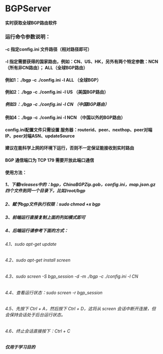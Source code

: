 # BGPServer

**实时获取全球BGP路由软件**

### 运行命令参数说明： 
#### -c 指定config.ini 文件路径（相对路径即可）<br>
#### -l 指定需要获得的国家路由，例如：CN、US、HK，另外有两个特定参数：NCN（所有非CN路由）； ALL（全球BGP路由） <br>

#### 例如1：./bgp -c ./config.ini -l ALL （全球BGP）<br>
#### 例如2：./bgp -c ./config.ini -l US （美国BGP路由）<br>
##### 例如3：./bgp -c ./config.ini -l CN （中国BGP路由）<br>
#### 例如4：./bgp -c ./config.ini -l NCN （中国以外的BGP路由）<br>

#### config.ini配置文件只需设置 服务器：routerid、peer、nexthop、peer对端IP、peer对端ASN、updateSource <br>

#### 建议在能科学上网的环境下运行，否则不一定保证能接收到实时路由 <br>

#### BGP 通信端口为 TCP 179 需要开放此端口通信 <br>

#### 使用方法：
##### 1、下载releases中的：bgp，ChinaBGPZip.gob，config.ini，map.json.gz 四个文件到同一个目录下，比如/root/bgp
##### 2、赋予bgp文件执行权限：sudo chmod +x bgp
##### 3、前端运行直接复制上面的列如模式即可
##### 4、后端运行请参考下面的方式：
###### 4.1、sudo apt-get update
###### 4.2、sudo apt-get install screen
###### 4.3、sudo screen -S bgp_session -d -m ./bgp -c ./config.ini -l CN
###### 4.4、查看运行状态：sudo screen -r bgp_session
###### 4.5、先按下 Ctrl + A，然后按下 Ctrl + D，这将从 screen 会话中断开连接，但会保持会话处于后台运行状态。
###### 4.6、终止会话直接按下：Ctrl + C

##### *仅用于学习目的*
